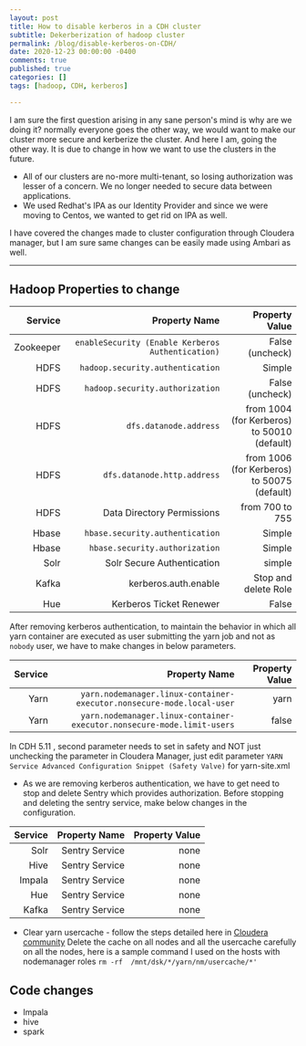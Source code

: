 ```yaml
---
layout: post
title: How to disable kerberos in a CDH cluster
subtitle: Dekerberization of hadoop cluster
permalink: /blog/disable-kerberos-on-CDH/
date: 2020-12-23 00:00:00 -0400
comments: true
published: true
categories: []
tags: [hadoop, CDH, kerberos]

---
```


I am sure the first question arising in any sane person's mind is why are we doing it? normally everyone goes the other way, we would want to make our cluster more secure and kerberize the cluster.  And here I am, going the other way. It is due to change in how we want to use the clusters in the future.

* All of our clusters are no-more multi-tenant, so losing authorization was lesser of a concern. We no longer needed to secure data between applications.
* We used Redhat's IPA as our Identity Provider and since we were moving to Centos, we wanted to get rid on IPA as well.

I have covered the changes made to cluster configuration through Cloudera manager, but I am sure same changes can be easily made using Ambari as well.


---
## Hadoop Properties to change

| Service | Property Name | Property Value|
| ------:| -----------:|-----------:|
| Zookeeper   | `enableSecurity (Enable Kerberos Authentication)` | False (uncheck)|
| HDFS | `hadoop.security.authentication` | Simple|
| HDFS | `hadoop.security.authorization` | False (uncheck)|
| HDFS | `dfs.datanode.address` | from 1004 (for Kerberos) to 50010 (default)|
| HDFS | `dfs.datanode.http.address` | from 1006 (for Kerberos) to 50075 (default)|
| HDFS | Data Directory Permissions | from 700 to 755|
| Hbase | `hbase.security.authentication` | Simple|
| Hbase | `hbase.security.authorization` | Simple|
| Solr | Solr Secure Authentication | simple|
| Kafka | kerberos.auth.enable | Stop and delete Role|
| Hue | Kerberos Ticket Renewer | False|

After removing kerberos authentication, to maintain the behavior in which all yarn container are executed as user submitting the yarn job and not as `nobody` user, we have to make changes in below parameters.   


| Service | Property Name | Property Value|
| ------:| -----------:|-----------:|
| Yarn | `yarn.nodemanager.linux-container-executor.nonsecure-mode.local-user` | yarn|
| Yarn | `yarn.nodemanager.linux-container-executor.nonsecure-mode.limit-users` | false|


In CDH 5.11 , second parameter needs to set in safety and NOT just unchecking the parameter in Cloudera Manager, just edit parameter `YARN Service Advanced Configuration Snippet (Safety Valve)` for yarn-site.xml

* As we are removing kerberos authentication, we have to get need to stop and delete Sentry which provides authorization. Before stopping and deleting the sentry service, make below changes in the configuration.

| Service | Property Name | Property Value|
| ------:| -----------:|-----------:|
| Solr | Sentry Service | none|
| Hive | Sentry Service | none|
| Impala | Sentry Service | none|
| Hue | Sentry Service | none|
| Kafka | Sentry Service | none|



* Clear yarn usercache - follow the steps detailed here in
  [Cloudera community](https://community.cloudera.com/t5/Community-Articles/How-to-clear-local-file-cache-and-user-cache-for-yarn/ta-p/245160 "community article") Delete the cache on all nodes and all the usercache carefully on all the nodes, here is a sample command I used on the hosts with nodemanager roles `rm -rf  /mnt/dsk/*/yarn/nm/usercache/*'`

## Code changes

* Impala
* hive
* spark




